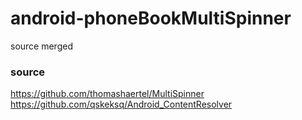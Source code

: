 # android-phoneBookMultiSpinner
source merged


### source
https://github.com/thomashaertel/MultiSpinner  
https://github.com/qskeksq/Android_ContentResolver  
